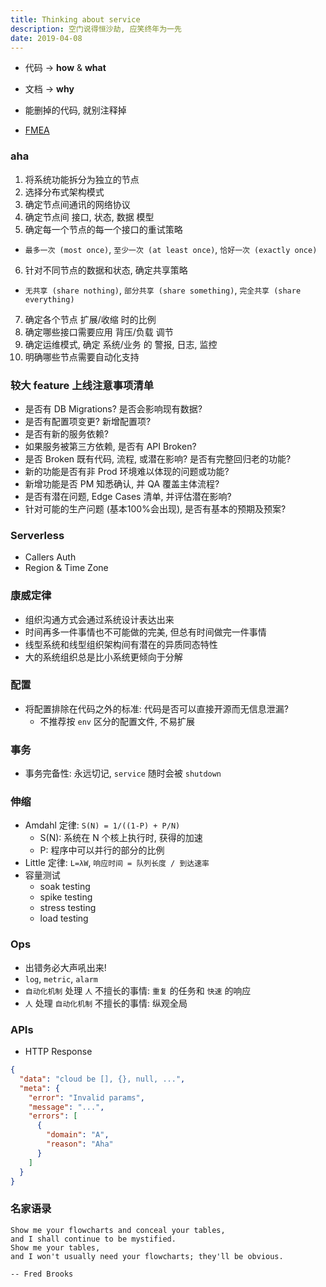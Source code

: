 ```yaml
---
title: Thinking about service
description: 空门说得恒沙劫, 应笑终年为一先
date: 2019-04-08
---
```


* 代码 -> **how** & **what**
* 文档 -> **why**
* 能删掉的代码, 就别注释掉

* [FMEA](https://zhuanlan.zhihu.com/p/23208961)

### aha

1. 将系统功能拆分为独立的节点
2. 选择分布式架构模式
3. 确定节点间通讯的网络协议
4. 确定节点间 接口, 状态, 数据 模型
5. 确定每一个节点的每一个接口的重试策略
  - `最多一次 (most once)`, `至少一次 (at least once)`, `恰好一次 (exactly once)`
6. 针对不同节点的数据和状态, 确定共享策略
  - `无共享 (share nothing)`, `部分共享 (share something)`, `完全共享 (share everything)`
7. 确定各个节点 扩展/收缩 时的比例
8. 确定哪些接口需要应用 背压/负载 调节
9. 确定运维模式, 确定 系统/业务 的 警报, 日志, 监控
10. 明确哪些节点需要自动化支持

### 较大 feature 上线注意事项清单

* 是否有 DB Migrations? 是否会影响现有数据?
* 是否有配置项变更? 新增配置项?
* 是否有新的服务依赖?
* 如果服务被第三方依赖, 是否有 API Broken?
* 是否 Broken 既有代码, 流程, 或潜在影响? 是否有完整回归老的功能?
* 新的功能是否有非 Prod 环境难以体现的问题或功能?
* 新增功能是否 PM 知悉确认, 并 QA 覆盖主体流程?
* 是否有潜在问题, Edge Cases 清单, 并评估潜在影响?
* 针对可能的生产问题 (基本100%会出现), 是否有基本的预期及预案?

### Serverless

* Callers Auth
* Region & Time Zone

### 康威定律

* 组织沟通方式会通过系统设计表达出来
* 时间再多一件事情也不可能做的完美, 但总有时间做完一件事情
* 线型系统和线型组织架构间有潜在的异质同态特性
* 大的系统组织总是比小系统更倾向于分解

### 配置

* 将配置排除在代码之外的标准: 代码是否可以直接开源而无信息泄漏?
  - 不推荐按 `env` 区分的配置文件, 不易扩展

### 事务

* 事务完备性: 永远切记, `service` 随时会被 `shutdown`

### 伸缩

* Amdahl 定律: `S(N) = 1/((1-P) + P/N)`
  - S(N): 系统在 N 个核上执行时, 获得的加速
  - P: 程序中可以并行的部分的比例
* Little 定律: `L=λW`, `响应时间 = 队列长度 / 到达速率`
* 容量测试
  - soak testing
  - spike testing
  - stress testing
  - load testing

### Ops

* 出错务必大声吼出来!
* `log`, `metric`, `alarm`
* `自动化机制` 处理 `人` 不擅长的事情: `重复` 的任务和 `快速` 的响应
* `人` 处理 `自动化机制` 不擅长的事情: 纵观全局

### APIs

* HTTP Response

```json
{
  "data": "cloud be [], {}, null, ...",
  "meta": {
    "error": "Invalid params",
    "message": "...",
    "errors": [
      {
        "domain": "A",
        "reason": "Aha"
      }
    ]
  }
}
```

### 名家语录

```
Show me your flowcharts and conceal your tables,
and I shall continue to be mystified.
Show me your tables,
and I won't usually need your flowcharts; they'll be obvious.

-- Fred Brooks
```
